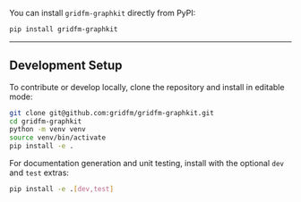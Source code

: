 You can install `gridfm-graphkit` directly from PyPI:

```bash
pip install gridfm-graphkit
```

---

## Development Setup

To contribute or develop locally, clone the repository and install in editable mode:

```bash
git clone git@github.com:gridfm/gridfm-graphkit.git
cd gridfm-graphkit
python -m venv venv
source venv/bin/activate
pip install -e .
```

For documentation generation and unit testing, install with the optional `dev` and `test` extras:

```bash
pip install -e .[dev,test]
```
